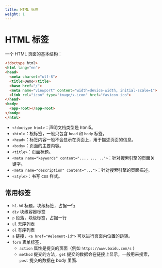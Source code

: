 ```yaml
---
title: HTML 标签
weight: 1
---
```


# HTML 标签

一个 HTML 页面的基本结构：

```html
<!doctype html>
<html lang="en">
<head>
  <meta charset="utf-8">
  <title>Demo</title>
  <base href="/">
  <meta name="viewport" content="width=device-width, initial-scale=1">
  <link rel="icon" type="image/x-icon" href="favicon.ico">
</head>
<body>
  <app-root></app-root>
</body>
</html>
```

- `<!doctype html>`：声明文档类型是 html5。
- `<html>`：根标签，一般只包含 `head` 和 `body` 标签。
- `<head>`：标签内容一般不会显示在页面上，用于描述页面的信息。
- `<body>`：页面的主要内容。
- `<title>`：页面标题。
- `<meta name="keywords" content="..., .., ..">`：针对搜索引擎的页面关键字。
- `<meta name="description" content="...">`：针对搜索引擎的页面描述。
- `<style>`：书写 css 样式。

## 常用标签

- `h1-h6` 标题，块级标签，占据一行
- `div` 块级容器标签
- `p` 段落，块级标签，占据一行
- `ul` 无序列表
- `ol` 有序列表
- `a` 链接，`<a href="#element-id">` 可以进行页面内位置的跳转。
- `form` 表单标签，
  - `action` 属性是提交的页面（例如 `https://www.baidu.com/s` ）
  - `method` 提交的方法，`get` 提交的数据会在链接上显示，一般用来搜索，`post` 提交的数据在 body 里面.
